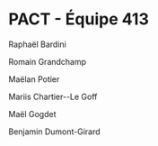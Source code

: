 # PACT - Équipe 413

Raphaël Bardini

Romain Grandchamp

Maëlan Potier

Mariis Chartier--Le Goff

Maël Gogdet

Benjamin Dumont-Girard
